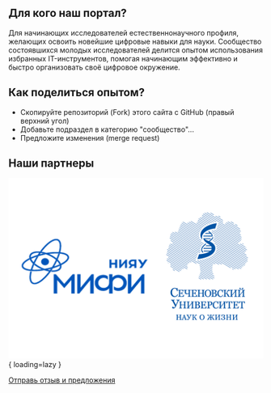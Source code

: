 <!-- # Часто задаваемые вопросы -->
## Для кого наш портал?

Для начинающих исследователей естественнонаучного профиля, желающих освоить новейшие цифровые навыки для науки. Сообщество состоявшихся молодых исследователей делится опытом использования избранных IT-инструментов, помогая начинающим эффективно и быстро организовать своё цифровое окружение.

## Как поделиться опытом?

- Скопируйте репозиторий (Fork) этого сайта с GitHub (правый верхний угол)
- Добавьте подраздел в категорию "сообщество"...
- Предложите изменения (merge request)

## Наши партнеры

![Placeholder](assets/logo.jpg){ loading=lazy }


[Отправь отзыв и предложения](mailto:rosatom-dev@mephi.ru)